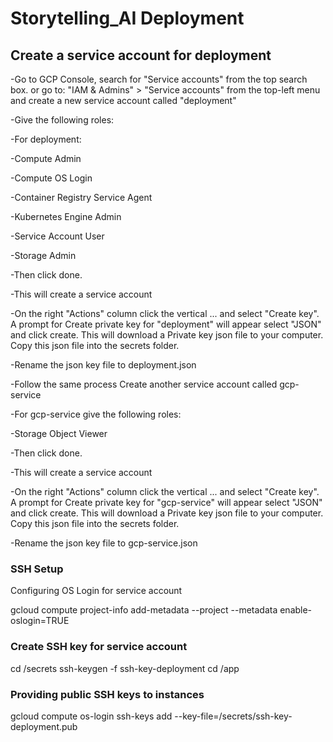 # Storytelling_AI Deployment

## Create a service account for deployment

-Go to GCP Console, search for "Service accounts" from the top search box. or go to: "IAM & Admins" > "Service accounts" from the top-left menu and create a new service account called "deployment"

-Give the following roles:

-For deployment:

-Compute Admin

-Compute OS Login

-Container Registry Service Agent

-Kubernetes Engine Admin

-Service Account User

-Storage Admin

-Then click done.

-This will create a service account

-On the right "Actions" column click the vertical ... and select "Create key". A prompt for Create private key for "deployment" will appear select "JSON" and click create. This will download a Private key json file to your computer. Copy this json file into the secrets folder.

-Rename the json key file to deployment.json

-Follow the same process Create another service account called gcp-service

-For gcp-service give the following roles:

-Storage Object Viewer

-Then click done.

-This will create a service account

-On the right "Actions" column click the vertical ... and select "Create key". A prompt for Create private key for "gcp-service" will appear select "JSON" and click create. This will download a Private key json file to your computer. Copy this json file into the secrets folder.

-Rename the json key file to gcp-service.json

### SSH Setup

Configuring OS Login for service account

gcloud compute project-info add-metadata --project <YOUR GCP_PROJECT> --metadata enable-oslogin=TRUE
  
  
### Create SSH key for service account

cd /secrets
ssh-keygen -f ssh-key-deployment
cd /app
  
  
### Providing public SSH keys to instances
  gcloud compute os-login ssh-keys add --key-file=/secrets/ssh-key-deployment.pub
